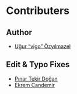 # Contributers

## Author

- [Uğur “vigo” Özyılmazel](https://github.com/vigo)

## Edit & Typo Fixes

- [Pınar Tekir Doğan](https://github.com/pnrtkr)
- [Ekrem Candemir](https://github.com/EkremC)